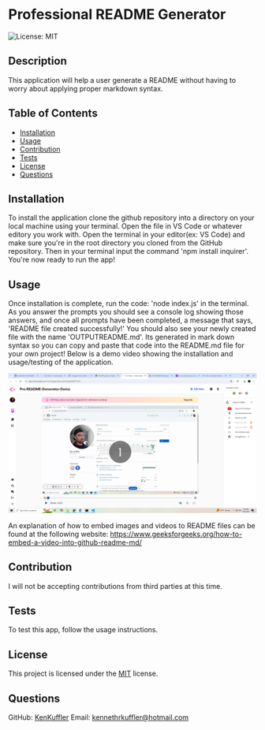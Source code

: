 # Professional README Generator

![License: MIT](https://img.shields.io/badge/License-MIT-yellow.svg)

## Description
This application will help a user generate a README without having to worry about applying proper markdown syntax.

## Table of Contents
- [Installation](#installation)
- [Usage](#usage)
- [Contribution](#contribution)
- [Tests](#tests)
- [License](#license)
- [Questions](#questions)

## Installation
To install the application clone the github repository into a directory on your local machine using your terminal. Open the file in VS Code or whatever editory you work with. Open the terminal in your editor(ex: VS Code) and make sure you're in the root directory you cloned from the GitHub repository. Then in your terminal input the command 'npm install inquirer'. You're now ready to run the app!

## Usage
Once installation is complete, run the code: 'node index.js' in the terminal. As you answer the prompts you should see a console log showing those answers, and  once all prompts have been completed, a message that says, 'README file created successfully!' You should also see your newly created file with the name 'OUTPUTREADME.md'. Its generated in mark down syntax so you can copy and paste that code into the README.md file for your own project! Below is a demo video showing the installation and usage/testing of the application.

[![Demo](./utils/demo-image.png)](./utils/Pro-README-Generator-Demo.webm)

An explanation of how to embed images and videos to README files can be found at the following website: https://www.geeksforgeeks.org/how-to-embed-a-video-into-github-readme-md/

## Contribution
I will not be accepting contributions from third parties at this time.

## Tests
To test this app, follow the usage instructions.

## License

This project is licensed under the [MIT](https://opensource.org/licenses/MIT) license.


## Questions
GitHub: [KenKuffler](https://github.com/KenKuffler)
Email: kennethrkuffler@hotmail.com
